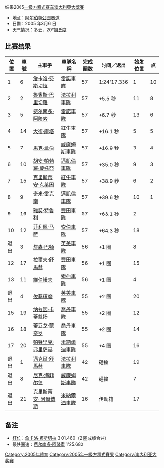 结果2005[一级方程式赛车](../Page/一级方程式赛车.md "wikilink")[澳大利亞大獎賽](https://zh.wikipedia.org/wiki/澳大利亞大獎賽 "wikilink")

  - 地点：[阿尔伯特公园赛道](https://zh.wikipedia.org/wiki/阿尔伯特公园赛道 "wikilink")
  - 日期：2005 年3月6 日
  - 天气情况：多云，20°[摄氏度](https://zh.wikipedia.org/wiki/摄氏 "wikilink")

## 比赛结果

| 位置 | 車號 | 主車手                                                                 | 車隊名稱                                                      | 完成圈数 | 时间／退出       | 始发位置 | 点  |
| -- | -- | ------------------------------------------------------------------- | --------------------------------------------------------- | ---- | ----------- | ---- | -- |
| 1  | 6  | [詹卡洛·费斯切拉](../Page/詹卡洛·费斯切拉.md "wikilink")                          | [雷諾車隊](https://zh.wikipedia.org/wiki/雷諾車隊 "wikilink")     | 57   | 1:24'17.336 | 1    | 10 |
| 2  | 2  | [魯賓斯·巴里切羅](https://zh.wikipedia.org/wiki/魯賓斯·巴里切羅 "wikilink")       | [法拉利車隊](../Page/法拉利車隊.md "wikilink")                      | 57   | \+5.5 秒     | 11   | 8  |
| 3  | 5  | [费尔南多·阿隆索](../Page/费尔南多·阿隆索.md "wikilink")                          | [雷諾車隊](https://zh.wikipedia.org/wiki/雷諾車隊 "wikilink")     | 57   | \+6.7 秒     | 13   | 6  |
| 4  | 14 | [大衛·庫塔](https://zh.wikipedia.org/wiki/大衛·庫塔 "wikilink")             | [紅牛車隊](../Page/紅牛車隊.md "wikilink")                        | 57   | \+16.1 秒    | 5    | 5  |
| 5  | 7  | [馬克·韋伯](https://zh.wikipedia.org/wiki/馬克·韋伯 "wikilink")             | [威廉姆斯車隊](https://zh.wikipedia.org/wiki/威廉姆斯車隊 "wikilink") | 57   | \+16.9 秒    | 3    | 4  |
| 6  | 10 | [胡安·帕勃羅·蒙托亞](https://zh.wikipedia.org/wiki/胡安·帕勃羅·蒙托亞 "wikilink")   | [邁凱倫車隊](../Page/邁凱倫車隊.md "wikilink")                      | 57   | \+35.0 秒    | 9    | 3  |
| 7  | 15 | [克里斯蒂安·克莱因](https://zh.wikipedia.org/wiki/克里斯蒂安·克莱因 "wikilink")     | [紅牛車隊](../Page/紅牛車隊.md "wikilink")                        | 57   | \+38.9 秒    | 6    | 2  |
| 8  | 9  | [奇米·雷克南](../Page/奇米·雷克南.md "wikilink")                              | [邁凱倫車隊](../Page/邁凱倫車隊.md "wikilink")                      | 57   | \+39.6 秒    | 10   | 1  |
| 9  | 16 | [雅諾·特魯利](https://zh.wikipedia.org/wiki/雅諾·特魯利 "wikilink")           | [豐田車隊](../Page/豐田車隊.md "wikilink")                        | 57   | \+63.1 秒    | 2    |    |
| 10 | 12 | [菲利佩·马萨](../Page/菲利佩·马萨.md "wikilink")                              | [索伯車隊](../Page/索伯車隊.md "wikilink")                        | 57   | \+64.3 秒    | 18   |    |
| 退出 | 3  | [詹森·巴頓](https://zh.wikipedia.org/wiki/詹森·巴頓 "wikilink")             | [英美車隊](../Page/英美車隊.md "wikilink")                        | 56   | \+1 圈       | 8    |    |
| 12 | 17 | [拉爾夫·舒馬赫](https://zh.wikipedia.org/wiki/拉爾夫·舒馬赫 "wikilink")         | [豐田車隊](../Page/豐田車隊.md "wikilink")                        | 56   | \+1 圈       | 15   |    |
| 13 | 11 | [維倫紐夫](https://zh.wikipedia.org/wiki/維倫紐夫 "wikilink")               | [索伯車隊](../Page/索伯車隊.md "wikilink")                        | 56   | \+1 圈       | 4    |    |
| 退出 | 4  | [佐藤琢磨](../Page/佐藤琢磨.md "wikilink")                                  | [英美車隊](../Page/英美車隊.md "wikilink")                        | 55   | \+2 圈       | 20   |    |
| 15 | 19 | [纳拉因·卡蒂凯扬](../Page/纳拉因·卡蒂凯扬.md "wikilink")                          | [喬丹車隊](https://zh.wikipedia.org/wiki/喬丹車隊 "wikilink")     | 55   | \+2 圈       | 12   |    |
| 16 | 18 | [蒂亚戈·蒙泰罗](../Page/蒂亚戈·蒙泰罗.md "wikilink")                            | [喬丹車隊](https://zh.wikipedia.org/wiki/喬丹車隊 "wikilink")     | 55   | \+2 圈       | 14   |    |
| 17 | 20 | [帕特里克·弗里萨赫](https://zh.wikipedia.org/wiki/帕特里克·弗里萨赫 "wikilink")     | [米納爾迪車隊](../Page/米納爾迪車隊.md "wikilink")                    | 55   | \+4 圈       | 16   |    |
| 退出 | 1  | [邁克爾·舒馬赫](https://zh.wikipedia.org/wiki/邁克爾·舒馬赫 "wikilink")         | [法拉利車隊](../Page/法拉利車隊.md "wikilink")                      | 42   | 碰撞          | 19   |    |
| 退出 | 8  | [尼克·海菲尔德](https://zh.wikipedia.org/wiki/尼克·海菲尔德 "wikilink")         | [威廉姆斯車隊](https://zh.wikipedia.org/wiki/威廉姆斯車隊 "wikilink") | 42   | 碰撞          | 7    |    |
| 退出 | 21 | [克里斯蒂安· 阿爾博斯](https://zh.wikipedia.org/wiki/克里斯蒂安·_阿爾博斯 "wikilink") | [米納爾迪車隊](../Page/米納爾迪車隊.md "wikilink")                    | 16   | 传动箱         | 17   |    |

## 备注

  - [杆位](https://zh.wikipedia.org/wiki/杆位 "wikilink")：[詹卡洛·费斯切拉](../Page/詹卡洛·费斯切拉.md "wikilink") 3'01.460（2 圈成绩合并）
  - 最快圈速：[费尔南多·阿隆索](../Page/费尔南多·阿隆索.md "wikilink") 1'25.683

[Category:2005年體育](https://zh.wikipedia.org/wiki/Category:2005年體育 "wikilink") [Category:2005年一級方程式賽果](https://zh.wikipedia.org/wiki/Category:2005年一級方程式賽果 "wikilink") [Category:澳大利亚大奖赛](https://zh.wikipedia.org/wiki/Category:澳大利亚大奖赛 "wikilink")